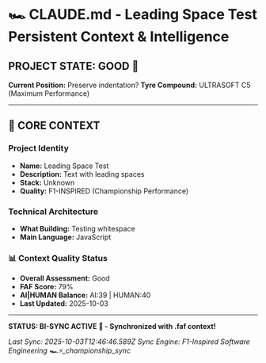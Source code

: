 # 🏎️ CLAUDE.md -     Leading Space Test Persistent Context & Intelligence

## PROJECT STATE: GOOD 🚀
**Current Position:**     Preserve indentation?
**Tyre Compound:** ULTRASOFT C5 (Maximum Performance)

---

## 🎨 CORE CONTEXT

### Project Identity
- **Name:**     Leading Space Test
- **Description:**     Text with leading spaces
- **Stack:** Unknown
- **Quality:** F1-INSPIRED (Championship Performance)

### Technical Architecture
- **What Building:**     Testing whitespace
- **Main Language:** JavaScript

### 📊 Context Quality Status
- **Overall Assessment:** Good
- **FAF Score:** 79%
- **AI|HUMAN Balance:** AI:39 | HUMAN:40
- **Last Updated:** 2025-10-03

---

**STATUS: BI-SYNC ACTIVE 🔗 - Synchronized with .faf context!**

*Last Sync: 2025-10-03T12:46:46.589Z*
*Sync Engine: F1-Inspired Software Engineering*
*🏎️⚡️_championship_sync*
